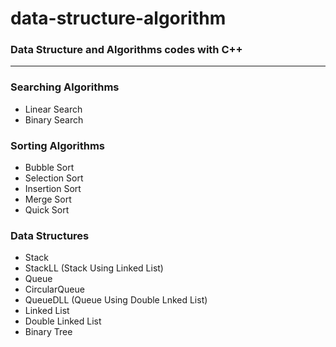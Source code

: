 # data-structure-algorithm
### Data Structure and Algorithms codes with C++
---
### Searching Algorithms
- Linear Search
- Binary Search
### Sorting Algorithms
- Bubble Sort
- Selection Sort
- Insertion Sort
- Merge Sort
- Quick Sort
### Data Structures
- Stack
- StackLL (Stack Using Linked List)
- Queue
- CircularQueue
- QueueDLL (Queue Using Double Lnked List)
- Linked List
- Double Linked List
- Binary Tree
